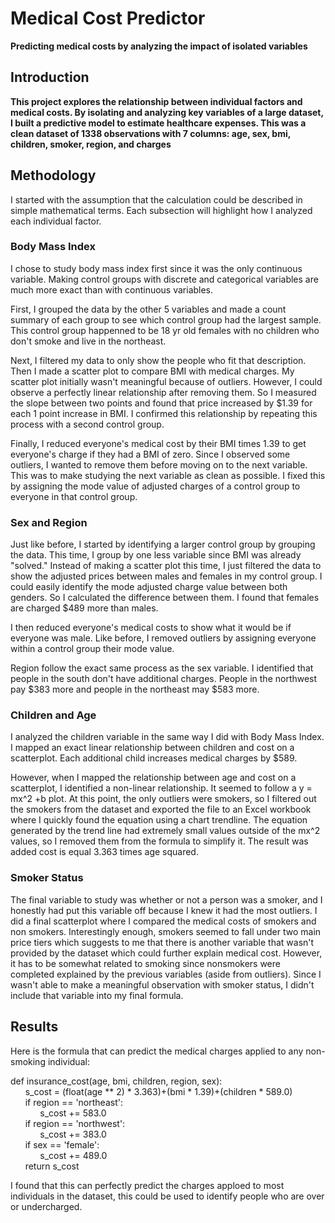 # Medical Cost Predictor
<b>Predicting medical costs by analyzing the impact of isolated variables</b>

<h2>Introduction</h2>
<b>This project explores the relationship between individual factors and medical costs. By isolating and analyzing key variables of a large dataset, I built a predictive model to estimate healthcare expenses. This was a clean dataset of 1338 observations with 7 columns: age, sex, bmi, children, smoker, region, and charges</b>

<h2>Methodology</h2>
I started with the assumption that the calculation could be described in simple mathematical terms. Each subsection will highlight how I analyzed each individual factor.

<h3>Body Mass Index</h3>
<p>I chose to study body mass index first since it was the only continuous variable. Making control groups with discrete and categorical variables are much more exact than with continuous variables.</p>
<p>First, I grouped the data by the other 5 variables and made a count summary of each group to see which control group had the largest sample. This control group happenned to be 18 yr old females with no children who don't smoke and live in the northeast.</p>
<p>Next, I filtered my data to only show the people who fit that description. Then I made a scatter plot to compare BMI with medical charges. My scatter plot initially wasn't meaningful because of outliers. However, I could observe a perfectly linear relationship after removing them. So I measured the slope between two points and found that price increased by $1.39 for each 1 point increase in BMI. I confirmed this relationship by repeating this process with a second control group.</p>
<p>Finally, I reduced everyone's medical cost by their BMI times 1.39 to get everyone's charge if they had a BMI of zero. Since I observed some outliers, I wanted to remove them before moving on to the next variable. This was to make studying the next variable as clean as possible. I fixed this by assigning the mode value of adjusted charges of a control group to everyone in that control group.</p>

<h3>Sex and Region</h3>
<p>Just like before, I started by identifying a larger control group by grouping the data. This time, I group by one less variable since BMI was already "solved." Instead of making a scatter plot this time, I just filtered the data to show the adjusted prices between males and females in my control group. I could easily identify the mode adjusted charge value between both genders. So I calculated the difference between them. I found that females are charged $489 more than males. </p>
<p>I then reduced everyone's medical costs to show what it would be if everyone was male. Like before, I removed outliers by assigning everyone within a control group their mode value.</p>
<p>Region follow the exact same process as the sex variable. I identified that people in the south don't have additional charges. People in the northwest pay $383 more and people in the northeast may $583 more.</p>

<h3>Children and Age</h3>
<p>I analyzed the children variable in the same way I did with Body Mass Index. I mapped an exact linear relationship between children and cost on a scatterplot. Each additional child increases medical charges by $589.</p>
<p>However, when I mapped the relationship between age and cost on a scatterplot, I identified a non-linear relationship. It seemed to follow a y = mx^2 +b plot. At this point, the only outliers were smokers, so I filtered out the smokers from the dataset and exported the file to an Excel workbook where I quickly found the equation using a chart trendline. The equation generated by the trend line had extremely small values outside of the mx^2 values, so I removed them from the formula to simplify it. The result was added cost is equal 3.363 times age squared.</p>

<h3>Smoker Status</h3>
<p>The final variable to study was whether or not a person was a smoker, and I honestly had put this variable off because I knew it had the most outliers. I did a final scatterplot where I compared the medical costs of smokers and non smokers. Interestingly enough, smokers seemed to fall under two main price tiers which suggests to me that there is another variable that wasn't provided by the dataset which could further explain medical cost. However, it has to be somewhat related to smoking since nonsmokers were completed explained by the previous variables (aside from outliers). Since I wasn't able to make a meaningful observation with smoker status, I didn't include that variable into my final formula.</p>

<h2>Results</h2>
<p>Here is the formula that can predict the medical charges applied to any non-smoking individual:</p>
<p>
def insurance_cost(age, bmi, children, region, sex): <br>
&nbsp;&nbsp;&nbsp;&nbsp;&nbsp;&nbsp;s_cost = (float(age ** 2) * 3.363)+(bmi * 1.39)+(children * 589.0) <br>
&nbsp;&nbsp;&nbsp;&nbsp;&nbsp;&nbsp;if region == 'northeast': <br>
&nbsp;&nbsp;&nbsp;&nbsp;&nbsp;&nbsp;&nbsp;&nbsp;&nbsp;&nbsp;&nbsp;&nbsp;s_cost += 583.0 <br>
&nbsp;&nbsp;&nbsp;&nbsp;&nbsp;&nbsp;if region == 'northwest': <br>
&nbsp;&nbsp;&nbsp;&nbsp;&nbsp;&nbsp;&nbsp;&nbsp;&nbsp;&nbsp;&nbsp;&nbsp;s_cost += 383.0 <br>
&nbsp;&nbsp;&nbsp;&nbsp;&nbsp;&nbsp;if sex == 'female': <br>
&nbsp;&nbsp;&nbsp;&nbsp;&nbsp;&nbsp;&nbsp;&nbsp;&nbsp;&nbsp;&nbsp;&nbsp;s_cost += 489.0 <br>
&nbsp;&nbsp;&nbsp;&nbsp;&nbsp;&nbsp;return s_cost <br>
</p>
<p>I found that this can perfectly predict the charges apploed to most individuals in the dataset, this could be used to identify people who are over or undercharged.</p>
